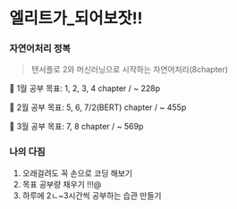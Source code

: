 # 엘리트가_되어보잣!!

### 자연어처리 정복
> 텐서플로 2와 머신러닝으로 시작하는 자연어처리(8chapter)

📕 1월 공부 목표: 1, 2, 3, 4 chapter / ~ 228p 

📗 2월 공부 목표: 5, 6, 7/2(BERT) chapter / ~ 455p

📘 3월 공부 목표: 7, 8 chapter / ~ 569p

### 나의 다짐 
1. 오래걸려도 꼭 손으로 코딩 해보기
2. 목표 공부량 채우기 !!!@
3. 하루에 2ㄴ~3시간씩 공부하는 습관 만들기
